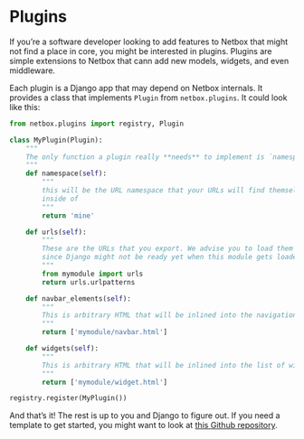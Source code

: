 # Plugins

If you’re a software developer looking to add features to Netbox that might not
find a place in core, you might be interested in plugins. Plugins are simple
extensions to Netbox that cann add new models, widgets, and even middleware.

Each plugin is a Django app that may depend on Netbox internals. It provides a
class that implements `Plugin` from `netbox.plugins`. It could look like this:

```python
from netbox.plugins import registry, Plugin

class MyPlugin(Plugin):
    """
    The only function a plugin really **needs** to implement is `namespace`.
    """
    def namespace(self):
        """
        this will be the URL namespace that your URLs will find themselves
        inside of
        """
        return 'mine'

    def urls(self):
        """
        These are the URLs that you export. We advise you to load them lazily,
        since Django might not be ready yet when this module gets loaded.
        """
        from mymodule import urls
        return urls.urlpatterns

    def navbar_elements(self):
        """
        This is arbitrary HTML that will be inlined into the navigation bar.
        """
        return ['mymodule/navbar.html']

    def widgets(self):
        """
        This is arbitrary HTML that will be inlined into the list of widgets.
        """
        return ['mymodule/widget.html']

registry.register(MyPlugin())
```

And that’s it! The rest is up to you and Django to figure out. If you need a
template to get started, you might want to look at [this Github repository](https://github.com/hellerve/netbox_example_plugin).
